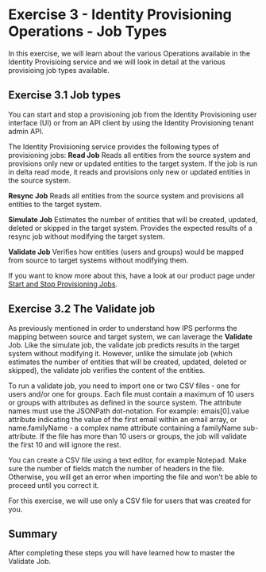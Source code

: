 # Exercise 3 - Identity Provisioning Operations - Job Types

In this exercise, we will learn about the various Operations available in the Identity Provisioing service and we will look in detail at the various provisioing job types available.  


## Exercise 3.1 Job types
You can start and stop a provisioning job from the Identity Provisioning user interface (UI) or from an API client by using the Identity Provisioning tenant admin API.

The Identity Provisioning service provides the following types of provisioning jobs:
**Read Job**
Reads all entities from the source system and provisions only new or updated entities to the target system. If the job is run in delta read mode, it reads and provisions only new or updated entities in the source system.

**Resync Job** 
Reads all entities from the source system and provisions all entities to the target system.

**Simulate Job**
Estimates the number of entities that will be created, updated, deleted or skipped in the target system. Provides the expected results of a resync job without modifying the target system.

**Validate Job**
Verifies how entities (users and groups) would be mapped from source to target systems without modifying them.

If you want to know more about this, have a look at our product page under [Start and Stop Provisioning Jobs](https://help.sap.com/docs/identity-provisioning/identity-provisioning/start-and-stop-provisioning-jobs?locale=en-US&version=Cloud).


## Exercise 3.2 The Validate job

As previously mentioned in order to understand how IPS performs the mapping between source and target system, we can laverage the **Validate** Job.
Like the simulate job, the validate job predicts results in the target system without modifying it. However, unlike the simulate job (which estimates the number of entities that will be created, updated, deleted or skipped), the validate job verifies the content of the entities. 

To run a validate job, you need to import one or two CSV files - one for users and/or one for groups. Each file must contain a maximum of 10 users or groups with attributes as defined in the source system. The attribute names must use the JSONPath dot-notation. For example: emais[0].value attribute indicating the value of the first email within an email array, or name.familyName - a complex name attribute containing a familyName sub-attribute. If the file has more than 10 users or groups, the job will validate the first 10 and will ignore the rest.

You can create a CSV file using a text editor, for example Notepad. Make sure the number of fields match the number of headers in the file. Otherwise, you will get an error when importing the file and won't be able to proceed until you correct it.

For this exercise, we will use only a CSV file for users that was created for you. 




## Summary 
After completing these steps you will have learned how to master the Validate Job. 
